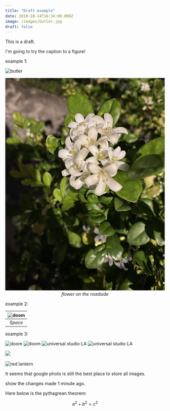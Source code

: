 ```yaml
---
title: "Draft example"
date: 2020-10-14T16:34:00.000Z
image: /images/butler.jpg
draft: false
---
```


This is a draft.

I'm going to try the caption to a figure!

<!-- excerpt -->

example 1:

![butler](/images/daft-punk.jpg)

<img src="https://raw.githubusercontent.com/Larry-Cui/starter-blog/master/assets/images/2022-06-15-run/flower.jpeg" alt="doom" style="object-fit: cover;"/>

<div style="display: flex; align-items: flex-start; justify-content: center"><em>flower on the roadside</em></div>

example 2:

| <img src="https://raw.githubusercontent.com/Larry-Cui/starter-blog/master/assets/images/doom.jpg" alt="doom" style="object-fit: cover;"/> |
| :---------------------------------------------------------------------------------------------------------------------------------------: |
|                                                                  _Space_                                                                  |

example 3:

<img src="https://raw.githubusercontent.com/Larry-Cui/starter-blog/master/assets/images/daft-punk.jpg" alt="doom" style="object-fit: cover;"/>

<img src="https://raw.githubusercontent.com/Larry-Cui/starter-blog/master/assets/images/daft-punk.jpg" alt="doom"/>

<img src="https://lh3.googleusercontent.com/roN9LynEo7PYLIaBpYf5av_56qS_HDtTHrok6IfKcqYWqqTDA8xhZa1OJyyPHBum127IkF-gz6X9JhFtpQceAIpqovmuMhxwojIR4SEuUVtDW7LUsEinL4q_Y9fd4_KeAeLjE6VWoQ=w1920-h1080" alt="universal studio LA" />

<img src="https://lh3.googleusercontent.com/roN9LynEo7PYLIaBpYf5av_56qS_HDtTHrok6IfKcqYWqqTDA8xhZa1OJyyPHBum127IkF-gz6X9JhFtpQceAIpqovmuMhxwojIR4SEuUVtDW7LUsEinL4q_Y9fd4_KeAeLjE6VWoQ=w1920-h1080" alt="universal studio LA" style="object-fit: cover;" />

<a href="https://lh3.googleusercontent.com/2Fz6Fn5zq_hh75oNLsyNqyGSHzPopHojN77Eu6GImw_3bb4JteONR_K8lnCY2nRbZQV9RD7ACVYvTHEEoW6oGt2GNkAVXzsGdHl1XI9JWwr9ojo3N7t5mYgqaux8lESdvi4mJTti4Ok=w2400?source=screenshot.guru"> <img src="https://lh3.googleusercontent.com/2Fz6Fn5zq_hh75oNLsyNqyGSHzPopHojN77Eu6GImw_3bb4JteONR_K8lnCY2nRbZQV9RD7ACVYvTHEEoW6oGt2GNkAVXzsGdHl1XI9JWwr9ojo3N7t5mYgqaux8lESdvi4mJTti4Ok=w600-h315-p-k" /> </a>

<img src="https://share.icloud.com/photos/0f6MhXRsEzO5I5vwjbnOjfKxQ" alt="red lantern"/>

It seems that google photo is still the best place to store all images.

show the changes made 1 minute ago.

Here below is the pythagrean theorem:

$$
a^2 + b^2 = c^2
$$
